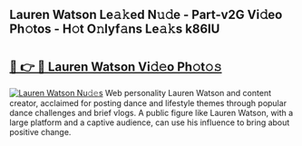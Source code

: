 ## Lauren Watson Le𝚊𝚔ed N𝚞𝚍e - Part-v2G Vi𝚍eo Ph𝚘tos - H𝚘t O𝚗lyf𝚊ns Le𝚊𝚔s k86IU

# <h2><a href="http://hf77hxd.feru.top/?c=Lauren+Watson">🔗 👉 🔴 Lauren Watson Vi𝚍𝚎o Ph𝚘t𝚘𝚜</a></h2>

[![Lauren Watson Nu𝚍𝚎s](https://i.imgur.com/0TWrTi3.gif)](http://hf77hxd.feru.top/?c=Lauren+Watson)
Web personality Lauren Watson and content creator, acclaimed for posting dance and lifestyle themes through popular dance challenges and brief vlogs. A public figure like Lauren Watson, with a large platform and a captive audience, can use his influence to bring about positive change. 
